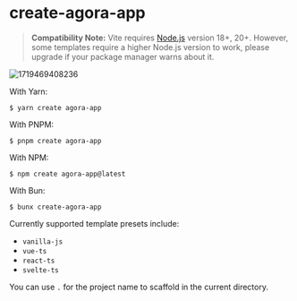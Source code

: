 # create-agora-app

> **Compatibility Note:** Vite requires [Node.js](https://nodejs.org/en/) version 18+, 20+. However, some templates require a higher Node.js version to work, please upgrade if your package manager warns about it.

![1719469408236](image/README/1719469408236.png)

With Yarn:

```
$ yarn create agora-app
```

With PNPM:

```
$ pnpm create agora-app
```

With NPM:

```
$ npm create agora-app@latest
```

With Bun:

```
$ bunx create-agora-app
```

Currently supported template presets include:

- `vanilla-js`
- `vue-ts`
- `react-ts`
- `svelte-ts`

You can use `.` for the project name to scaffold in the current directory.

